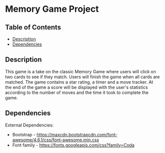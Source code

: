 # Memory Game Project

## Table of Contents

* [Description](#description)
* [Dependencies](#dependencies)

## Description

This game is a take on the classic Memory Game where users will click on two cards to see if they match. Users will finish the game when all cards are matched. The game contains a star rating, a timer and a move tracker. At the end of the game a score will be displayed with the user's statistics according to the number of moves and the time it took to complete the game.

## Dependencies

External Dependencies:
* Bootstrap - https://maxcdn.bootstrapcdn.com/font-awesome/4.6.1/css/font-awesome.min.css
* Font family - https://fonts.googleapis.com/css?family=Coda

